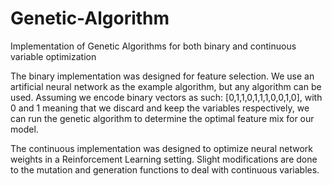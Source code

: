 # Genetic-Algorithm
Implementation of Genetic Algorithms for both binary and continuous variable optimization

The binary implementation was designed for feature selection. We use an artificial neural network as the example algorithm, but any algorithm can be used. Assuming we encode binary vectors as such: [0,1,1,0,1,1,1,0,0,1,0], with 0 and 1 meaning that we discard and keep the variables respectively, we can run the genetic algorithm to determine the optimal feature mix for our model.

The continuous implementation was designed to optimize neural network weights in a Reinforcement Learning setting. Slight modifications are done to the mutation and generation functions to deal with continuous variables.
